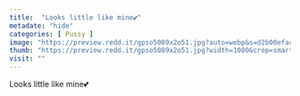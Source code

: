 ```yaml
---
title:  "Looks little like mine💕"
metadate: "hide"
categories: [ Pussy ]
image: "https://preview.redd.it/gpso5089x2o51.jpg?auto=webp&s=d2b00efac0f18fefea86616f100a96e4ade1fbc4"
thumb: "https://preview.redd.it/gpso5089x2o51.jpg?width=1080&crop=smart&auto=webp&s=c7b8856de34fcb77d37a2c15db1a51f3371c0cf6"
visit: ""
---
```

Looks little like mine💕
